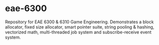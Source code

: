 # eae-6300
Repository for EAE 6300 &amp; 6310 Game Engineering. Demonstrates a block allocator, fixed size allocator, smart pointer suite, string pooling &amp; hashing, vectorized math, multi-threaded job system and subscribe-receive event system.
